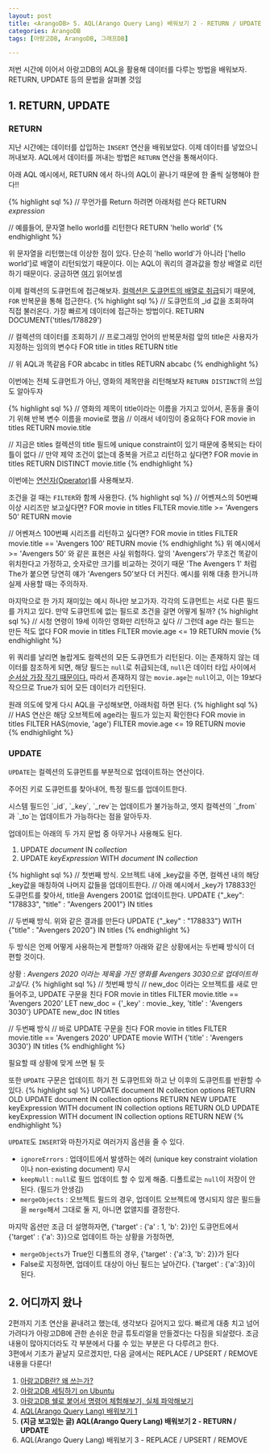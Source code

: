 ```yaml
---
layout: post
title: <ArangoDB> 5. AQL(Arango Query Lang) 배워보기 2 - RETURN / UPDATE
categories: ArangoDB
tags: [아랑고DB, ArangoDB, 그래프DB]

---
```

  
<div class="message">
저번 시간에 이어서 아랑고DB의 AQL을 활용해 데이터를 다루는 방법을 배워보자. RETURN, UPDATE 등의 문법을 살펴볼 것임
</div>

## 1. RETURN, UPDATE
### RETURN 
지난 시간에는 데이터를 삽입하는 `INSERT` 연산을 배워보았다. 이제 데이터를 넣었으니 꺼내보자.
AQL에서 데이터를 꺼내는 방법은 `RETURN` 연산을 통해서이다. 

<div class="exclamation">
아래 AQL 예시에서, RETURN 에서 하나의 AQL이 끝나기 때문에 한 줄씩 실행해야 한다!!
</div>
  
{% highlight sql %}
// 무언가를 Return 하려면 아래처럼 쓴다
RETURN _expression_

// 예를들어, 문자열 hello world를 리턴한다
RETURN 'hello world'
{% endhighlight %}

위 문자열을 리턴했는데 이상한 점이 있다. 단순히 'hello world'가 아니라 ['hello world']로 배열이 리턴되었기 때문이다.
이는 AQL이 쿼리의 결과값을 항상 배열로 리턴하기 때문이다. 궁금하면 [여기](https://www.arangodb.com/docs/stable/aql/fundamentals-query-results.html) 읽어보셈
  
이제 컬렉션의 도큐먼트에 접근해보자. [컬렉션은 도큐먼트의 배열로 취급](https://www.arangodb.com/docs/stable/aql/fundamentals-document-data.html)되기 때문에, `FOR` 반복문을 통해 접근한다.
{% highlight sql %}
// 도큐먼트의 _id 값을 조회하여 직접 불러온다. 가장 빠르게 데이터에 접근하는 방법이다.
RETURN DOCUMENT('titles/178829')

// 컬렉션의 데이터를 조회하기
// 프로그래밍 언어의 반복문처럼 앞의 title은 사용자가 지정하는 임의의 변수다
FOR title in titles
    RETURN title

// 위 AQL과 똑같음
FOR abcabc in titles
    RETURN abcabc
{% endhighlight %}

이번에는 전체 도큐먼트가 아닌, 영화의 제목만을 리턴해보자
`RETURN DISTINCT`의 쓰임도 알아두자
  
{% highlight sql %}
// 영화의 제목이 title이라는 이름을 가지고 있어서, 혼동을 줄이기 위해 반복 변수 이름을 movie로 했음
// 이래서 네이밍이 중요하다
FOR movie in titles
    RETURN movie.title
  
// 지금은 titles 컬렉션의 title 필드에 unique constraint이 있기 때문에 중복되는 타이틀이 없다
// 만약 제약 조건이 없는데 중복을 거르고 리턴하고 싶다면?
FOR movie in titles
    RETURN DISTINCT movie.title
{% endhighlight %}

이번에는 [연산자(Operator)](https://www.arangodb.com/docs/stable/aql/operators.html)를 사용해보자.
  
조건을 걸 때는 `FILTER`와 함께 사용한다.
{% highlight sql %}
// 어벤져스의 50번째 이상 시리즈만 보고싶다면?
FOR movie in titles
    FILTER movie.title >= 'Avengers 50'
    RETURN movie
 
// 어벤져스 100번째 시리즈를 리턴하고 싶다면?
FOR movie in titles
    FILTER movie.title == 'Avengers 100'
    RETURN movie
{% endhighlight %}
위 예시에서 >= 'Avengers 50' 와 같은 표현은 사실 위험하다. 앞의 'Avengers'가 무조건 똑같이 위치한다고 가정하고, 숫자로만 크기를 비교하는 것이기 때문
'The Avengers 1' 처럼 The가 붙으면 당연히 얘가 'Avengers 50'보다 더 커진다. 예시를 위해 대충 한거니까 실제 사용할 때는 주의하자.
  
마지막으로 한 가지 재미있는 예시 하나만 보고가자. 각각의 도큐먼트는 서로 다른 필드를 가지고 있다. 만약 도큐먼트에 없는 필드로 조건을 걸면 어떻게 될까?
{% highlight sql %}
// 시청 연령이 19세 이하인 영화만 리턴하고 싶다
// 그런데 age 라는 필드는 만든 적도 없다
FOR movie in titles
    FILTER movie.age <= 19
    RETURN movie
{% endhighlight %}

위 쿼리를 날리면 놀랍게도 컬렉션의 모든 도큐먼트가 리턴된다. 이는 존재하지 않는 데이터를 참조하게 되면, 해당 필드는 `null`로 취급되는데, `null`은 데이터 타입 사이에서 [순서상 가장 작기 때문이다.](https://www.arangodb.com/docs/stable/aql/fundamentals-type-value-order.html)
따라서 존재하지 않는 `movie.age`는 `null`이고, 이는 19보다 작으므로 True가 되어 모든 데이터가 리턴된다. 

원래 의도에 맞게 다시 AQL을 구성해보면, 아래처럼 하면 된다.
{% highlight sql %}
// HAS 연산은 해당 오브젝트에 age라는 필드가 있는지 확인한다
FOR movie in titles
    FILTER HAS(movie, 'age')
    FILTER movie.age <= 19
    RETURN movie    
{% endhighlight %}

### UPDATE 
`UPDATE`는 컬렉션의 도큐먼트를 부분적으로 업데이트하는 연산이다. 
  
주어진 키로 도큐먼트를 찾아내어, 특정 필드를 업데이트한다.
  
<div class="tip">  
시스템 필드인 `_id`, `_key`, `_rev`는 업데이트가 불가능하고, 엣지 컬렉션의 `_from`과 `_to`는 업데이트가 가능하다는 점을 알아두자.
</div>
  
업데이트는 아래의 두 가지 문법 중 아무거나 사용해도 된다.
1. UPDATE _document_ IN _collection_
2. UPDATE _keyExpression_ WITH _document_ IN _collection_

{% highlight sql %}
// 첫번째 방식. 오브젝트 내에 _key값을 주면, 컬렉션 내의 해당 _key값을 매칭하여 나머지 값들을 업데이트한다.
// 아래 예시에서 _key가 178833인 도큐먼트를 찾아서, title을 Avengers 2001로 업데이트한다.
UPDATE {"_key": "178833", "title" : "Avengers 2001"} IN titles

// 두번째 방식. 위와 같은 결과를 만든다
UPDATE {"_key" : "178833"} WITH {"title" : "Avengers 2020"} IN titles
{% endhighlight %}
  
두 방식은 언제 어떻게 사용하는게 편할까? 아래와 같은 상황에서는 두번째 방식이 더 편할 것이다.

상황 : _Avengers 2020 이라는 제목을 가진 영화를 Avengers 3030으로 업데이트하고싶다._
{% highlight sql %}
// 첫번째 방식
// new_doc 이라는 오브젝트를 새로 만들어주고, UPDATE 구문을 친다
FOR movie in titles
    FILTER movie.title == 'Avengers 2020'
    LET new_doc = {'_key' : movie._key, 'title' : 'Avengers 3030'}
    UPDATE new_doc IN titles
  
// 두번째 방식
// 바로 UPDATE 구문을 친다
FOR movie in titles
    FILTER movie.title == 'Avengers 2020'
    UPDATE movie WITH {'title' : 'Avengers 3030'} IN titles
{% endhighlight %}

필요할 때 상황에 맞게 쓰면 될 듯

  또한 `UPDATE` 구문은 업데이트 하기 전 도큐먼트와 하고 난 이후의 도큐먼트를 반환할 수 있다. 
{% highlight sql %}
UPDATE document IN collection options RETURN OLD
UPDATE document IN collection options RETURN NEW
UPDATE keyExpression WITH document IN collection options RETURN OLD
UPDATE keyExpression WITH document IN collection options RETURN NEW
{% endhighlight %}
  
`UPDATE`도 `INSERT`와 마찬가지로 여러가지 옵션을 줄 수 있다. 
- `ignoreErrors` : 업데이트에서 발생하는 에러 (unique key constraint violation이나 non-existing document) 무시
- `keepNull` : `null`로 필드 업데이트 할 수 있게 해줌. 디폴트로는 `null`이 저장이 안 된다. (필드가 안생김)
- `mergeObjects` : 오브젝트 필드의 경우, 업데이트 오브젝트에 명시되지 않은 필드들을 `merge`해서 그대로 둘 지, 아니면 없앨지를 결정한다.
 
마지막 옵션만 조금 더 설명하자면, {'target' : {'a' : 1, 'b': 2}}인 도큐먼트에서 {'target' : {'a': 3}}으로 업데이트 하는 상황을 가정하면,
- `mergeObjects`가 True인 디폴트의 경우, {'target' : {'a':3, 'b': 2}}가 된다
- False로 지정하면, 업데이트 대상이 아닌 필드는 날아간다. {'target' : {'a':3}}이 된다.
  
  
## 2. 어디까지 왔나
2편까지 기초 연산을 끝내려고 했는데, 생각보다 길어지고 있다. 빠르게 대충 치고 넘어가려다가 아랑고DB에 관한 손쉬운 한글 튜토리얼을 만들겠다는 다짐을 되살렸다. 조금 내용이 많아지더라도 각 부분에서 다룰 수 있는 부분은 다 다루려고 한다.  
3편에서 기초가 끝날지 모르겠지만, 다음 글에서는 REPLACE / UPSERT / REMOVE 내용을 다룬다!

  
1. [아랑고DB란? 왜 쓰는가?](https://ud803.github.io/arangodb/2021/10/31/ArangoDB-1-%EC%95%84%EB%9E%91%EA%B3%A0DB-%EC%95%8C%EC%95%84%EB%B3%B4%EA%B8%B0/)
2. [아랑고DB 세팅하기 on Ubuntu](https://ud803.github.io/arangodb/2021/11/02/ArangoDB-2-%EC%95%84%EB%9E%91%EA%B3%A0DB-%EC%84%B8%ED%8C%85%ED%95%98%EA%B8%B0-on-Ubuntu/)
3. [아랑고DB 쉘로 붙어서 명령어 체험해보기, 실체 파악해보기](https://ud803.github.io/arangodb/2021/11/06/ArangoDB-3-%EC%95%84%EB%9E%91%EA%B3%A0DB-%EC%89%98-%EC%82%AC%EC%9A%A9%ED%95%B4%EB%B3%B4%EA%B8%B0/)
4. [AQL(Arango Query Lang) 배워보기 1](https://ud803.github.io/arangodb/2021/11/07/ArangoDB-4-AQL-%EB%B0%B0%EC%9B%8C%EB%B3%B4%EA%B8%B0-1/)
5. **(지금 보고있는 글) AQL(Arango Query Lang) 배워보기 2 - RETURN / UPDATE**
6. AQL(Arango Query Lang) 배워보기 3 - REPLACE / UPSERT / REMOVE

